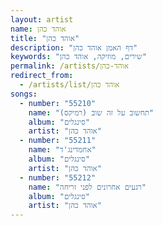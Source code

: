 ```yaml
---
layout: artist
name: אוהד כהן
title: "אוהד כהן"
description: "דף האמן אוהד כהן"
keywords: "שירים, מוזיקה, אוהד כהן"
permalink: /artists/אוהד-כהן
redirect_from:
  - /artists/list/אוהד כהן
songs:
  - number: "55210"
    name: "תחשוב על זה שוב (רמיקס)"
    album: "סינגלים"
    artist: "אוהד כהן"
  - number: "55211"
    name: "אחמדינג'ד"
    album: "סינגלים"
    artist: "אוהד כהן"
  - number: "55212"
    name: "רגעים אחרונים לפני זריחה"
    album: "סינגלים"
    artist: "אוהד כהן"
---
```


